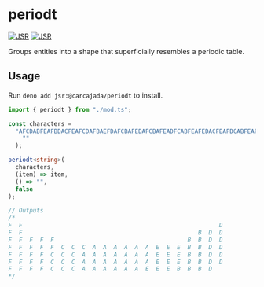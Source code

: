 # periodt

[![JSR](https://jsr.io/badges/@carcajada/periodt)](https://jsr.io/@carcajada/periodt)
[![JSR](https://jsr.io/badges/@carcajada/periodt/score)](https://jsr.io/@carcajada/periodt)

Groups entities into a shape that superficially resembles a periodic table.

## Usage

Run `deno add jsr:@carcajada/periodt` to install.

```ts
import { periodt } from "./mod.ts";

const characters =
  "AFCDABFEAFBDACFEAFCDAFBAEFDAFCBAFEDAFCBAFEADFCABFEAFEDACFBAFDCABFEAFBCAFEDAFCBAFDEABFCAFEDAFBCAFDEAF".split(
    ""
  );

periodt<string>(
  characters,
  (item) => item,
  () => "",
  false
);

// Outputs
/*
F  F                                                        D
F  F                                                  B  D  D
F  F  F  F  F                                      B  B  D  D
F  F  F  F  F  C  C  C  A  A  A  A  A  A  E  E  E  B  B  D  D
F  F  F  F  C  C  C  A  A  A  A  A  A  A  E  E  E  B  B  D  D
F  F  F  F  C  C  C  A  A  A  A  A  A  A  E  E  E  B  B  D  D
F  F  F  F  C  C  C  A  A  A  A  A  A  E  E  E  B  B  B  D
*/
```
